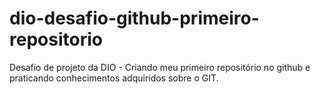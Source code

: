# dio-desafio-github-primeiro-repositorio
Desafio de projeto da DIO - Criando meu primeiro repositório no github e praticando conhecimentos adquiridos sobre o GIT.
